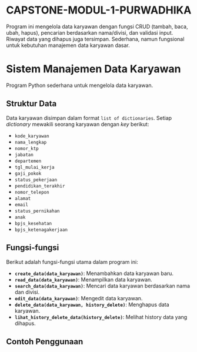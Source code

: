 # CAPSTONE-MODUL-1-PURWADHIKA
Program ini mengelola data karyawan dengan fungsi CRUD (tambah, baca, ubah, hapus), pencarian berdasarkan nama/divisi, dan validasi input. Riwayat data yang dihapus juga tersimpan. Sederhana, namun fungsional untuk kebutuhan manajemen data karyawan dasar.

# Sistem Manajemen Data Karyawan

Program Python sederhana untuk mengelola data karyawan.

## Struktur Data

Data karyawan disimpan dalam format `list of dictionaries`. Setiap *dictionary* mewakili seorang karyawan dengan *key* berikut:

*   `kode_karyawan`
*   `nama_lengkap`
*   `nomor_ktp`
*   `jabatan`
*   `departemen`
*   `tgl_mulai_kerja`
*   `gaji_pokok`
*   `status_pekerjaan`
*   `pendidikan_terakhir`
*   `nomor_telepon`
*   `alamat`
*   `email`
*   `status_pernikahan`
*   `anak`
*   `bpjs_kesehatan`
*   `bpjs_ketenagakerjaan`

## Fungsi-fungsi

Berikut adalah fungsi-fungsi utama dalam program ini:

*   **`create_data(data_karyawan)`**: Menambahkan data karyawan baru.
*   **`read_data(data_karyawan)`**: Menampilkan data karyawan.
*   **`search_data(data_karyawan)`**: Mencari data karyawan berdasarkan nama dan divisi.
*   **`edit_data(data_karyawan)`**: Mengedit data karyawan.
*   **`delete_data(data_karyawan, history_delete)`**: Menghapus data karyawan.
*   **`lihat_history_delete_data(history_delete)`**: Melihat history data yang dihapus.

## Contoh Penggunaan
